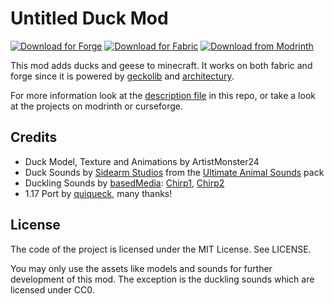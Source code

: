 Untitled Duck Mod
=================

[![Download for Forge](http://cf.way2muchnoise.eu/title/untitled-duck-mod-forge.svg?badge_style=flat)](https://www.curseforge.com/minecraft/mc-mods/untitled-duck-mod-forge)
[![Download for Fabric](http://cf.way2muchnoise.eu/title/untitled-duck-mod-fabric.svg?badge_style=flat)](https://www.curseforge.com/minecraft/mc-mods/untitled-duck-mod-fabric)
[![Download from Modrinth](https://img.shields.io/badge/Modrinth-UntitledDuckMod-1bd96a?style=flat-square)](https://modrinth.com/mod/untitled-duck-mod)

This mod adds ducks and geese to minecraft.
It works on both fabric and forge since it is powered by [geckolib] and [architectury].

For more information look at the [description file](docs/DESCRIPTION.md) in this repo, or take a look at the projects on modrinth or curseforge.

Credits
-------

- Duck Model, Texture and Animations by ArtistMonster24
- Duck Sounds by [Sidearm Studios] from the [Ultimate Animal Sounds] pack
- Duckling Sounds by [basedMedia]: [Chirp1], [Chirp2]
- 1.17 Port by [quiqueck], many thanks!

License
-------

The code of the project is licensed under the MIT License. See LICENSE.

You may only use the assets like models and sounds for further development of this mod.
The exception is the duckling sounds which are licensed under CC0.

[basedMedia]: https://freesound.org/people/basedMedia/
[geckolib]: https://geckolib.com
[architectury]: https://github.com/architectury/architectury-plugin
[Sidearm Studios]: https://sidearmstudios.com
[Ultimate Animal Sounds]: https://assetstore.unity.com/packages/audio/sound-fx/animals/ultimate-animal-sounds-173490
[Chirp1]: https://freesound.org/people/basedMedia/sounds/548099/
[Chirp2]: https://freesound.org/people/basedMedia/sounds/548096/
[quiqueck]: https://github.com/quiqueck
